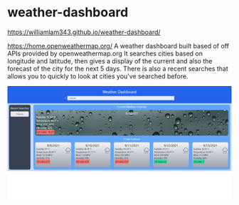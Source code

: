 # weather-dashboard

https://williamlam343.github.io/weather-dashboard/

https://home.openweathermap.org/
A weather dashboard built based of off APIs provided by openweathermap.org
It searches cities based on longitude and latitude, then gives a display of the current and also the forecast of the city for the next 5 days. There is also a recent searches that allows you to quickly to look at cities you've searched before.

![weather dashboard](https://github.com/Williamlam343/weather-dashboard/blob/main/img/weatherdashboard.png)
